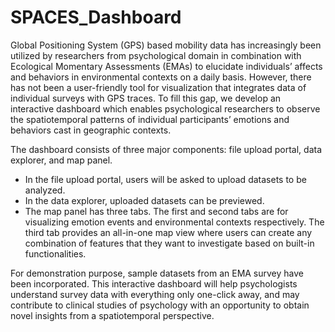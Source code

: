 # SPACES_Dashboard

Global Positioning System (GPS) based mobility data has increasingly been utilized by researchers from psychological domain in combination with Ecological Momentary Assessments (EMAs) to elucidate individuals’ affects and behaviors in environmental contexts on a daily basis. However, there has not been a user-friendly tool for visualization that integrates data of individual surveys with GPS traces. To fill this gap, we develop an interactive dashboard which enables psychological researchers to observe the spatiotemporal patterns of individual participants’ emotions and behaviors cast in geographic contexts. 

The dashboard consists of three major components: file upload portal, data explorer, and map panel.
- In the file upload portal, users will be asked to upload datasets to be analyzed.
- In the data explorer, uploaded datasets can be previewed.
- The map panel has three tabs. The first and second tabs are for visualizing emotion events and environmental contexts respectively. The third tab provides an all-in-one map view where users can create any combination of features that they want to investigate based on built-in functionalities.

For demonstration purpose, sample datasets from an EMA survey have been incorporated. This interactive dashboard will help psychologists understand survey data with everything only one-click away, and may contribute to clinical studies of psychology with an opportunity to obtain novel insights from a spatiotemporal perspective.
